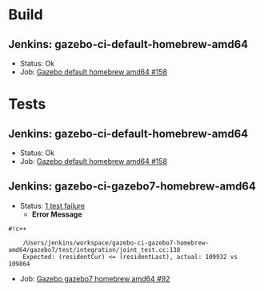 # Build

## Jenkins: gazebo-ci-default-homebrew-amd64

* Status: Ok
* Job: [Gazebo default homebrew amd64 #158](http://build.osrfoundation.org/view/main/view/BuildCopFail/job/gazebo-ci-default-homebrew-amd64/158/)

# Tests

## Jenkins: gazebo-ci-default-homebrew-amd64

* Status: Ok
* Job: [Gazebo default homebrew amd64 #158](http://build.osrfoundation.org/view/main/view/BuildCopFail/job/gazebo-ci-default-homebrew-amd64/158/)


## Jenkins: gazebo-ci-gazebo7-homebrew-amd64

* Status: [1 test failure](http://build.osrfoundation.org/view/main/view/BuildCopTests/job/gazebo-ci-gazebo7-homebrew-amd64/94/testReport/junit/(root)/PhysicsEngines_JointTest/JointCreationDestructionTest_0/)
  * **Error Message**



```
#!c++

    /Users/jenkins/workspace/gazebo-ci-gazebo7-homebrew-amd64/gazebo7/test/integration/joint_test.cc:138
    Expected: (residentCur) <= (residentLast), actual: 109932 vs 109864

```


* Job: [Gazebo gazebo7 homebrew amd64 #92](http://build.osrfoundation.org/view/main/view/BuildCopTests/job/gazebo-ci-gazebo7-homebrew-amd64/92/)

